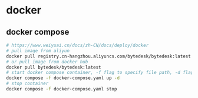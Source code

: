 <!--
 * @Author: jackning 270580156@qq.com
 * @Date: 2024-03-12 10:21:18
 * @LastEditors: jackning 270580156@qq.com
 * @LastEditTime: 2025-01-15 17:11:52
 * @Description: bytedesk.com https://github.com/Bytedesk/bytedesk
 *   Please be aware of the BSL license restrictions before installing Bytedesk IM – 
 *  selling, reselling, or hosting Bytedesk IM as a service is a breach of the terms and automatically terminates your rights under the license.
 *  Business Source License 1.1: https://github.com/Bytedesk/bytedesk/blob/main/LICENSE 
 *  contact: 270580156@qq.com 
 *  联系：270580156@qq.com
 * Copyright (c) 2024 by bytedesk.com, All Rights Reserved. 
-->
# docker

## docker compose

```bash
# https://www.weiyuai.cn/docs/zh-CN/docs/deploy/docker
# pull image from aliyun
docker pull registry.cn-hangzhou.aliyuncs.com/bytedesk/bytedesk:latest
# or pull image from docker hub
docker pull bytedesk/bytedesk:latest
# start docker compose container, -f flag to specify file path, -d flag to start container in background mode
docker compose -f docker-compose.yaml up -d
# stop container
docker compose -f docker-compose.yaml stop
```
